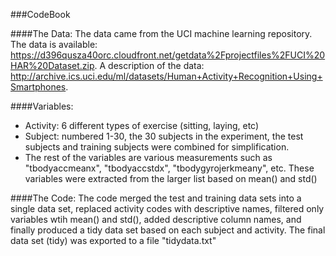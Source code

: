 ###CodeBook

####The Data:
The data came from the UCI machine learning repository.  The data is available: https://d396qusza40orc.cloudfront.net/getdata%2Fprojectfiles%2FUCI%20HAR%20Dataset.zip.  A description of the data: http://archive.ics.uci.edu/ml/datasets/Human+Activity+Recognition+Using+Smartphones.

####Variables:
* Activity: 6 different types of exercise (sitting, laying, etc)
* Subject: numbered 1-30, the 30 subjects in the experiment, the test subjects and training subjects were combined for simplification.
* The rest of the variables are various measurements such as "tbodyaccmeanx", "tbodyaccstdx", "tbodygyrojerkmeany", etc. These variables were extracted from the larger list based on mean() and std()

####The Code:
The code merged the test and training data sets into a single data set, replaced activity codes with descriptive names, filtered only variables wtih mean() and std(), added descriptive column names, and finally produced a tidy data set based on each subject and activity.  The final data set (tidy) was exported to a file "tidydata.txt"
